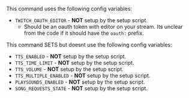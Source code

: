 This command uses the following config variables:

- `TWITCH_OAUTH_EDITOR` - **NOT** setup by the setup script.
  - Should be an oauth token with editor on your stream. Its unclear from the code if it should have the `oauth:` prefix.

This command SETS but doesnt use the following config variables:

- `TTS_ENABLED` - **NOT** setup by the setup script.
- `TTS_TIME_LIMIT` - **NOT** setup by the setup script.
- `TTS_VOLUME` - **NOT** setup by the setup script.
- `TTS_MULTIPLE_ENABLED` - **NOT** setup by the setup script.
- `PLAYSOUNDS_ENABLED` - **NOT** setup by the setup script.
- `SONG_REQUESTS_STATE` - **NOT** setup by the setup script.
